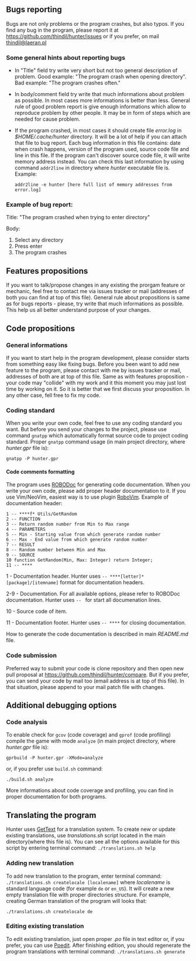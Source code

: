 ## Bugs reporting

Bugs are not only problems or the program crashes, but also typos. If you
find any bug in the program, please report it at
<https://github.com/thindil/hunter/issues> or if you prefer, on mail
<thindil@laeran.pl>

### Some general hints about reporting bugs

- In "Title" field try write very short but not too general description of
  problem. Good example: "The program crash when opening directory". Bad
  example: "The program crashes often."
- In body/comment field try write that much informations about problem as
  possible. In most cases more informations is better than less. General rule
  of good problem report is give enough informations which allow to reproduce
  problem by other people. It may be in form of steps which are needed for
  cause problem.
- If the program crashed, in most cases it should create file *error.log* in
  *$HOME/.cache/hunter* directory. It will be a lot of help if you can attach
  that file to bug report. Each bug information in this file contains: date
  when crash happens, version of the program used, source code file and line
  in this file. If the program can't  discover source code file, it will write
  memory address instead. You can check this last information by using command
  `addr2line` in directory where *hunter* executable file is. Example:

  `addr2line -e hunter [here full list of memory addresses from error.log]`

### Example of bug report:

Title: "The program crashed when trying to enter directory"

Body:

1. Select any directory
2. Press enter
3. The program crashes

## Features propositions

If you want to talk/propose changes in any existing the prorgam feature or
mechanic, feel free to contact me via issues tracker or mail (addresses of
both you can find at top of this file). General rule about propositions is
same as for bugs reports - please, try write that much informations as
possible. This help us all better understand purpose of your changes.

## Code propositions

### General informations

If you want to start help in the program development, please consider starts
from something easy like fixing bugs. Before you been want to add new feature
to the program, please contact with me by issues tracker or mail, addresses
of both are at top of this file. Same as with features proposition - your code
may "collide" with my work and it this moment you may just lost time by
working on it. So it is better that we first discuss your proposition. In any
other case, fell free to fix my code.

### Coding standard

When you write your own code, feel free to use any coding standard you want.
But before you send your changes to the project, please use command `gnatpp`
which automatically format source code to project coding standard. Proper
`gnatpp` command usage (in main project directory, where *hunter.gpr* file is):

`gnatpp -P hunter.gpr`

#### Code comments formatting

The program uses [ROBODoc](https://rfsber.home.xs4all.nl/Robo/) for generating
code documentation. When you write your own code, please add proper header
documentation to it. If you use Vim/NeoVim, easiest way is to use plugin
[RoboVim](https://github.com/thindil/robovim). Example of documentation
header:

    1 -- ****f* Utils/GetRandom
    2 -- FUNCTION
    3 -- Return random number from Min to Max range
    4 -- PARAMETERS
    5 -- Min - Starting value from which generate random number
    6 -- Max - End value from which generate random number
    7 -- RESULT
    8 -- Random number between Min and Max
    9 -- SOURCE
    10 function GetRandom(Min, Max: Integer) return Integer;
    11 -- ****

1 - Documentation header. Hunter uses `-- ****[letter]* [package]/[itemname]`
format for documentation headers.

2-9 - Documentation. For all available options, please refer to ROBODoc
documentation. Hunter uses `-- ` for start all documenation lines.

10 - Source code of item.

11 - Documentation footer. Hunter uses `-- ****` for closing documentation.

How to generate the code documentation is described in main *README.md* file.

### Code submission

Preferred way to submit your code is clone repository and then open new pull
proposal at <https://github.com/thindil/hunter/compare>. But if you prefer,
you can send your code by mail too (email address is at top of this file). In
that situation, please append to your mail patch file with changes.

## Additional debugging options

### Code analysis

To enable check for `gcov` (code coverage) and `gprof` (code profiling) compile
the game with mode `analyze` (in main project directory, where *hunter.gpr*
file is):

`gprbuild -P hunter.gpr -XMode=analyze`

or, if you prefer use `build.sh` command:

`./build.sh analyze`

More informations about code coverage and profiling, you can find in proper
documentation for both programs.

## Translating the program

Hunter uses [GetText](https://www.gnu.org/software/gettext/) for a translation
system. To create new or update existing translations, use *translations.sh*
script located in the main directory(where this file is). You can see all the
options available for this script by entering terminal command:
`./translations.sh help`

### Adding new translation

To add new translation to the program, enter terminal command:
`./translations.sh createlocale [localename]` where *localename* is standard
language code (for example `de` or `en_US`). It will create a new empty
translation file with proper directories structure. For example, creating
German translation of the program will looks that:

`./translations.sh createlocale de`

### Editing existing translation

To edit existing translation, just open proper *.po* file in text editor or,
if you prefer, you can use [Poedit](https://poedit.net/). After finishing
edition, you should regenerate the program translations with terminal command:
`./translations.sh generate`
